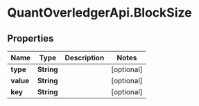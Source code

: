 # QuantOverledgerApi.BlockSize

## Properties

Name | Type | Description | Notes
------------ | ------------- | ------------- | -------------
**type** | **String** |  | [optional] 
**value** | **String** |  | [optional] 
**key** | **String** |  | [optional] 


